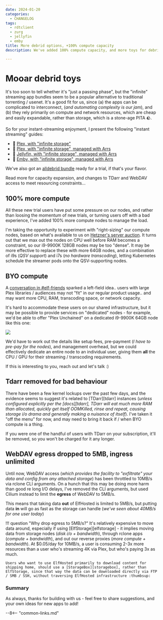 ```yaml
---
date: 2024-01-20
categories:
  - CHANGELOG
tags:
  - rdtclient
  - zurg
  - jellyfin
  - emby
title: More debrid options, +100% compute capacity
description: We've added 100% compute capacity, and more toys for debrid users, including alldebrid, and Jellyfin/Emby support

---
```

# Mooar debrid toys

It's too soon to tell whether it's "just a passing phase", but the "infinite" streaming app bundles seem to be a popular alternative to traditional torrenting / usenet. It's a good fit for us, since (a) the apps can be complicated to interconnect, (*and automating complexity is our jam*), and (b) they rely primarily on compute and network resources, which are cheap and easily expandable, rather than storage, which is a stone-age PITA :rock:.

So for your instant-streaming enjoyment, I present the following "instant streaming" guides:

* :gift: [Plex, with "infinite storage"](/guides/media/stream-from-real-debrid-with-plex)
* :gift: [Plex, with "infinite storage", managed with Arrs](/guides/media/stream-from-real-debrid-with-plex-radarr-sonarr-prowlarr/)
* :gift: [Jellyfin, with "infinite storage", managed with Arrs](/guides/media/stream-from-real-debrid-with-jellyfin-radarr-sonarr-prowlarr/)
* :gift: [Emby, with "infinite storage", managed with Arrs](/guides/media/stream-from-real-debrid-with-emby-radarr-sonarr-prowlarr/)

We've also got an [alldebrid bundle](https://store.elfhosted.com/product/advanced-infinite-arr-plex-alldebrid-streaming-bundle) ready for a trial, if that's your flavor. 

Read more for capacity expansion, and changes to TDarr and WebDAV access to meet resourcing constraints...

<!-- more -->

## 100% more compute

All these new trial users have put some pressure on our nodes, and rather than loosing the momentum of new trials, or turning users off with a bad experience, I've added 100% more compute nodes to manage the load.

I'm taking the opportunity to experiment with "right-sizing" our compute nodes, based on what's available to us on [Hetzner's server auction](https://www.hetzner.com/sb?location=FSN). It turns out that we max out the nodes on CPU well before RAM becomes a constraint, so our i9-9900K 128GB nodes may be too "dense". It may be more effective to replace these with more 64GB nodes, and a combination of i9s (*QSV support*) and i7s (*no hardware transcoding*), letting Kubernetes schedule the streamer pods onto the QSV-supporting nodes.

## BYO compute

A [conversation in #elf-friends](https://discord.com/channels/396055506072109067/1118645576884572303/1197437976481890304) sparked a left-field idea.. users with large Plex libraries / audiences may not "fit" in our regular product usage.. and may want more CPU, RAM, transcoding space, or network capacity.

It's hard to accommodate these users on our shared infrastructure, but it may be possible to provide services on "dedicated" nodes - for example, we'd be able to offer "Plex Unchained" on a dedicated i9-9900K 64GB node like this one:

![](/images/blog/example_hetzner_i9900k_64gb_node.png)

We'd have to work out the details like setup fees, pre-payment (*I have to pre-pay for the nodes*), and management overhead, but we could effectively dedicate an entire node to an individual user, giving them **all** the CPU / GPU for their streaming / transcoding requirements.

If this is interesting to you, reach out and let's talk :)

## Tdarr removed for bad behaviour

There have been a few kernel lockups over the past few days, and the evidence seems to suggest it's related to [TDarr][tdarr] instances (*unless configured explicitly per the [docs][tdarr], TDarr will eat much more RAM than allocated, quickly get itself OOMKilled, rinse and repeat, causing storage i/o drama and generally making a nuisance of itself*). I've taken it "off the menu" for now, and may need to bring it back if / when BYO compute is a thing.

If you were one of the handful of users with TDarr on your subscription, it'll be removed, so you won't be charged for it any longer.

## WebDAV egress dropped to 5MB, ingress unlimited

Until now, WebDAV access (*which provides the facility to "exfiltrate" your data and config from any attached storage*) has been throttled to 10MB/s via rclone CLI arguments. On a hunch that this may be doing more harm than good re long I/O delays, I've removed the CLI arguments, but used Cilium instead to limit the **egress** of WebDAV to 5MB/s.

This means that taking data **out** of ElfHosted is limited to 5MB/s, but putting data **in** will go as fast as the storage can handle (*we've seen about 40MB/s for one user today*)

!!! question "Why drop egress to 5MB/s?"
    It's relatively expensive to move data around, especially if using [ElfStorage][elfstorage] - it implies moving data from storage nodes (*disk i/o + bandwidth*), through rclone apps (*compute + bandwidth*), and out our reverse proxies (*more compute + bandwidth*). At $0.05/day for 10MB/s, a user is consuming 2-3x more resources than a user who's streaming 4K via Plex, but who's paying 3x as much.

    Users who want to use ElfHosted primarily to download content for shipping home, should use a [StorageBox][storagebox], rather than ElfStorage, since that way the data can be downloaded directly via FTP / SMB / SSH, without traversing ElfHosted infrastructure :thumbsup:

### Summary

As always, thanks for building with us - feel free to share suggestions, and your own ideas for new apps to add!

--8<-- "common-links.md"

[^1]: The big increase here is due to all the Zurg mounts!